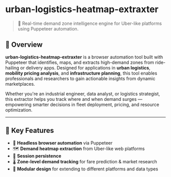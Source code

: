 # urban-logistics-heatmap-extraxter

> 🚦 Real-time demand zone intelligence engine for Uber-like platforms using Puppeteer automation.

## 🧭 Overview

**urban-logistics-heatmap-extraxter** is a browser automation tool built with Puppeteer that identifies, maps, and extracts high-demand zones from ride-hailing or delivery apps. Designed for applications in **urban logistics**, **mobility pricing analysis**, and **infrastructure planning**, this tool enables professionals and researchers to gain actionable insights from dynamic marketplaces.

Whether you're an industrial engineer, data analyst, or logistics strategist, this extractor helps you track where and when demand surges — empowering smarter decisions in fleet deployment, pricing, and resource optimization.

---

## 📌 Key Features

- 🧠 **Headless browser automation** via Puppeteer  
- 🗺️ **Demand heatmap extraction** from Uber-like web platforms  
- 💼 **Session persistence**   
- 🌡️ **Zone-level demand tracking** for fare prediction & market research  
- 🧪 **Modular design** for extending to different platforms and data types  
